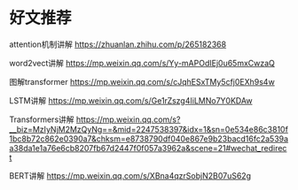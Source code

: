 # 好文推荐

attention机制讲解 https://zhuanlan.zhihu.com/p/265182368

word2vect讲解 https://mp.weixin.qq.com/s/Yy-mAPOdIEj0u65mxCwzaQ

图解transformer https://mp.weixin.qq.com/s/cJqhESxTMy5cfj0EXh9s4w

LSTM讲解 https://mp.weixin.qq.com/s/Ge1rZszg4IiLMNo7Y0KDAw

Transformers讲解 https://mp.weixin.qq.com/s?__biz=MzIyNjM2MzQyNg==&mid=2247538397&idx=1&sn=0e534e86c3810f1bc8b72c862e0390a7&chksm=e8738790df040e867e9b23bacd16fc2a539aa38da1e1a76e6cb8207fb67d2447f0f057a3962a&scene=21#wechat_redirect

BERT讲解 https://mp.weixin.qq.com/s/XBna4qzrSobjN2B07uS62g

